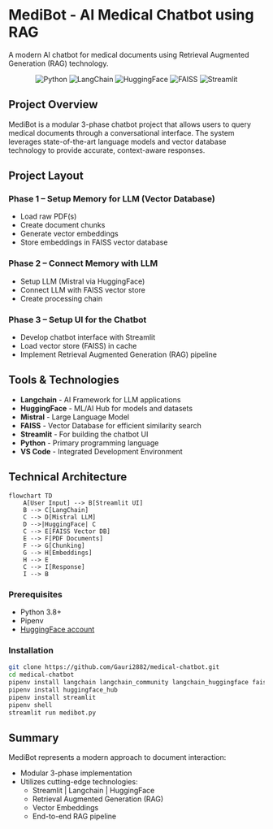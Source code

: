 # MediBot - AI Medical Chatbot using RAG


A modern AI chatbot for medical documents using Retrieval Augmented Generation (RAG) technology.


<p align="center">
  <img src="https://img.shields.io/badge/Python-3776AB?logo=python&logoColor=white" alt="Python">
  <img src="https://img.shields.io/badge/LangChain-00A67E?logo=langchain&logoColor=white" alt="LangChain">
  <img src="https://img.shields.io/badge/HuggingFace-FFD21E?logo=huggingface&logoColor=black" alt="HuggingFace">
  <img src="https://img.shields.io/badge/FAISS-5C3EE8?logo=facebook&logoColor=white" alt="FAISS">
  <img src="https://img.shields.io/badge/Streamlit-FF4B4B?logo=streamlit&logoColor=white" alt="Streamlit">
</p>

## Project Overview

MediBot is a modular 3-phase chatbot project that allows users to query medical documents through a conversational interface. The system leverages state-of-the-art language models and vector database technology to provide accurate, context-aware responses.

## Project Layout

### Phase 1 – Setup Memory for LLM (Vector Database)
- Load raw PDF(s)
- Create document chunks
- Generate vector embeddings
- Store embeddings in FAISS vector database

### Phase 2 – Connect Memory with LLM
- Setup LLM (Mistral via HuggingFace)
- Connect LLM with FAISS vector store
- Create processing chain

### Phase 3 – Setup UI for the Chatbot
- Develop chatbot interface with Streamlit
- Load vector store (FAISS) in cache
- Implement Retrieval Augmented Generation (RAG) pipeline

## Tools & Technologies

- **Langchain** - AI Framework for LLM applications
- **HuggingFace** - ML/AI Hub for models and datasets
- **Mistral** - Large Language Model
- **FAISS** - Vector Database for efficient similarity search
- **Streamlit** - For building the chatbot UI
- **Python** - Primary programming language
- **VS Code** - Integrated Development Environment

## Technical Architecture
```mermaid
flowchart TD
    A[User Input] --> B[Streamlit UI]
    B --> C[LangChain]
    C --> D[Mistral LLM]
    D -->|HuggingFace| C
    C --> E[FAISS Vector DB]
    E --> F[PDF Documents]
    F --> G[Chunking]
    G --> H[Embeddings]
    H --> E
    C --> I[Response]
    I --> B
```
### Prerequisites
- Python 3.8+
- Pipenv
- [HuggingFace account](https://huggingface.co/join)

### Installation

```bash
git clone https://github.com/Gauri2882/medical-chatbot.git
cd medical-chatbot
pipenv install langchain langchain_community langchain_huggingface faiss-cpu pypdf
pipenv install huggingface_hub
pipenv install streamlit
pipenv shell
streamlit run medibot.py
```

## Summary

MediBot represents a modern approach to document interaction:
- Modular 3-phase implementation
- Utilizes cutting-edge technologies:
  - Streamlit | Langchain | HuggingFace
  - Retrieval Augmented Generation (RAG)
  - Vector Embeddings
  - End-to-end RAG pipeline
